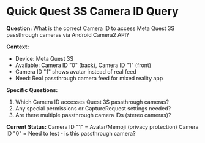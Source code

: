 # Quick Quest 3S Camera ID Query

**Question:**
What is the correct Camera ID to access Meta Quest 3S passthrough cameras via Android Camera2 API?

**Context:**
- Device: Meta Quest 3S
- Available: Camera ID "0" (back), Camera ID "1" (front) 
- Camera ID "1" shows avatar instead of real feed
- Need: Real passthrough camera feed for mixed reality app

**Specific Questions:**
1. Which Camera ID accesses Quest 3S passthrough cameras?
2. Any special permissions or CaptureRequest settings needed?
3. Are there multiple passthrough camera IDs (stereo cameras)?

**Current Status:**
Camera ID "1" = Avatar/Memoji (privacy protection)
Camera ID "0" = Need to test - is this passthrough camera?